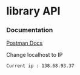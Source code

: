 # library API

### Documentation
<a href="https://documenter.getpostman.com/view/7159620/SWLZfVb1?version=latest#a22d2a40-ae0d-437f-894a-dd37ba5f7ce6">Postman Docs</a>

Change localhost to IP

` Current ip : 138.68.93.37 `
